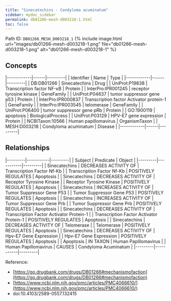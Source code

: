 ```yaml
---
title: "Sinecatechins - Condyloma acuminatum"
sidebar: mydoc_sidebar
permalink: db01266-mesh-d003218-1.html
toc: false 
---
```



Path ID: `DB01266_MESH_D003218_1`
{% include image.html url="images/db01266-mesh-d003218-1.png" file="db01266-mesh-d003218-1.png" alt="db01266-mesh-d003218-1" %}

## Concepts

|------------|------|---------|
| Identifier | Name | Type    |
|------------|------|---------|
| DB:DB01266 | Sinecatechins | Drug |
| UniProt:P19838 | Transcription factor NF-κB | Protein |
| InterPro:IPR001245 | receptor tyrosine kinase | GeneFamily |
| UniProt:P04637 | tumor suppressor gene p53 | Protein |
| InterPro:IPR000837 | Transcription factor Activator protein-1 | GeneFamily |
| InterPro:IPR003545 | telomerase | GeneFamily |
| UniProt:P06400 | tumor suppressor gene pRb | Protein |
| GO:1900119 | apoptosis | BiologicalProcess |
| UniProt:P03129 | HPV-E7 gene expression | Protein |
| NCBITaxon:10566 | Human papillomavirus | OrganismTaxon |
| MESH:D003218 | Condyloma acuminatum | Disease |
|------------|------|---------|

## Relationships

|---------|-----------|---------|
| Subject | Predicate | Object  |
|---------|-----------|---------|
| Sinecatechins | DECREASES ACTIVITY OF | Transcription Factor Nf-Κb |
| Transcription Factor Nf-Κb | POSITIVELY REGULATES | Apoptosis |
| Sinecatechins | DECREASES ACTIVITY OF | Receptor Tyrosine Kinase |
| Receptor Tyrosine Kinase | POSITIVELY REGULATES | Apoptosis |
| Sinecatechins | INCREASES ACTIVITY OF | Tumor Suppressor Gene P53 |
| Tumor Suppressor Gene P53 | POSITIVELY REGULATES | Apoptosis |
| Sinecatechins | INCREASES ACTIVITY OF | Tumor Suppressor Gene Prb |
| Tumor Suppressor Gene Prb | POSITIVELY REGULATES | Apoptosis |
| Sinecatechins | DECREASES ACTIVITY OF | Transcription Factor Activator Protein-1 |
| Transcription Factor Activator Protein-1 | POSITIVELY REGULATES | Apoptosis |
| Sinecatechins | DECREASES ACTIVITY OF | Telomerase |
| Telomerase | POSITIVELY REGULATES | Apoptosis |
| Sinecatechins | DECREASES ACTIVITY OF | Hpv-E7 Gene Expression |
| Hpv-E7 Gene Expression | POSITIVELY REGULATES | Apoptosis |
| Apoptosis | IN TAXON | Human Papillomavirus |
| Human Papillomavirus | CAUSES | Condyloma Acuminatum |
|---------|-----------|---------|

Reference: 
  - [https://go.drugbank.com/drugs/DB01266#mechanismofaction](https://go.drugbank.com/drugs/DB01266#mechanismofaction)
  - [https://www.ncbi.nlm.nih.gov/pmc/articles/PMC4066610/](https://www.ncbi.nlm.nih.gov/pmc/articles/PMC4066610/)
  - doi:10.4103/2589-0557.132415
